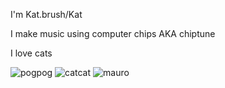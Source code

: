 I'm Kat.brush/Kat

I make music using computer chips AKA chiptune

I love cats

![pogpog](https://c.tenor.com/U4lIQSbkMrYAAAAi/pogfish.gif) ![catcat](https://c.tenor.com/k__Q6orBSb0AAAAi/kiss-cat-smelling-cat.gif) ![mauro](https://c.tenor.com/SD20BW0CVF0AAAAj/mario-super-mario.gif)

<!---
amiacat/amiacat is a ✨ special ✨ repository because its `README.md` (this file) appears on your GitHub profile.
You can click the Preview link to take a look at your changes.
--->
